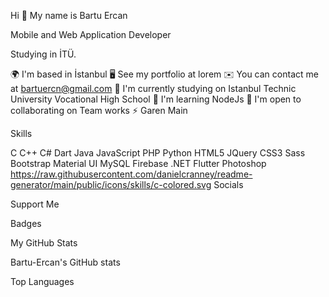 Hi 👋 My name is Bartu Ercan

Mobile and Web Application Developer

Studying in İTÜ.

🌍  I'm based in İstanbul
🖥️  See my portfolio at lorem
✉️  You can contact me at bartuercn@gmail.com
🚀  I'm currently studying on Istanbul Technic University Vocational High School
🧠  I'm learning NodeJs
🤝  I'm open to collaborating on Team works
⚡  Garen Main


Skills

C C++ C# Dart Java JavaScript PHP Python HTML5 JQuery CSS3 Sass Bootstrap Material UI MySQL Firebase .NET Flutter Photoshop
https://raw.githubusercontent.com/danielcranney/readme-generator/main/public/icons/skills/c-colored.svg
Socials

 

Support Me



Badges

My GitHub Stats

Bartu-Ercan's GitHub stats



Top Languages
